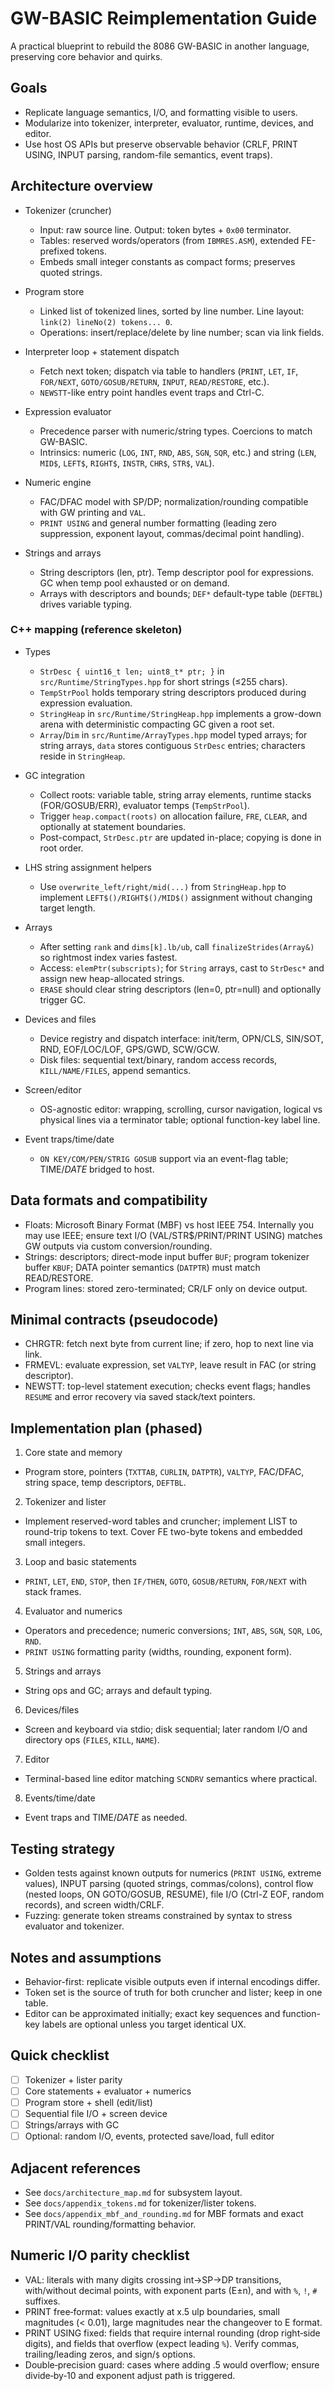 # GW-BASIC Reimplementation Guide

A practical blueprint to rebuild the 8086 GW-BASIC in another language, preserving core behavior and quirks.

## Goals

- Replicate language semantics, I/O, and formatting visible to users.
- Modularize into tokenizer, interpreter, evaluator, runtime, devices, and editor.
- Use host OS APIs but preserve observable behavior (CRLF, PRINT USING, INPUT parsing, random-file semantics, event traps).

## Architecture overview

- Tokenizer (cruncher)
  - Input: raw source line. Output: token bytes + `0x00` terminator.
  - Tables: reserved words/operators (from `IBMRES.ASM`), extended FE-prefixed tokens.
  - Embeds small integer constants as compact forms; preserves quoted strings.

- Program store
  - Linked list of tokenized lines, sorted by line number. Line layout: `link(2) lineNo(2) tokens... 0`.
  - Operations: insert/replace/delete by line number; scan via link fields.

- Interpreter loop + statement dispatch
  - Fetch next token; dispatch via table to handlers (`PRINT`, `LET`, `IF`, `FOR/NEXT`, `GOTO/GOSUB/RETURN`, `INPUT`, `READ/RESTORE`, etc.).
  - `NEWSTT`-like entry point handles event traps and Ctrl-C.

- Expression evaluator
  - Precedence parser with numeric/string types. Coercions to match GW-BASIC.
  - Intrinsics: numeric (`LOG`, `INT`, `RND`, `ABS`, `SGN`, `SQR`, etc.) and string (`LEN`, `MID$`, `LEFT$`, `RIGHT$`, `INSTR`, `CHR$`, `STR$`, `VAL`).

- Numeric engine
  - FAC/DFAC model with SP/DP; normalization/rounding compatible with GW printing and `VAL`.
  - `PRINT USING` and general number formatting (leading zero suppression, exponent layout, commas/decimal point handling).

- Strings and arrays
  - String descriptors (len, ptr). Temp descriptor pool for expressions. GC when temp pool exhausted or on demand.
  - Arrays with descriptors and bounds; `DEF*` default-type table (`DEFTBL`) drives variable typing.

### C++ mapping (reference skeleton)

- Types
  - `StrDesc { uint16_t len; uint8_t* ptr; }` in `src/Runtime/StringTypes.hpp` for short strings (≤255 chars).
  - `TempStrPool` holds temporary string descriptors produced during expression evaluation.
  - `StringHeap` in `src/Runtime/StringHeap.hpp` implements a grow-down arena with deterministic compacting GC given a root set.
  - `Array`/`Dim` in `src/Runtime/ArrayTypes.hpp` model typed arrays; for string arrays, `data` stores contiguous `StrDesc` entries; characters reside in `StringHeap`.

- GC integration
  - Collect roots: variable table, string array elements, runtime stacks (FOR/GOSUB/ERR), evaluator temps (`TempStrPool`).
  - Trigger `heap.compact(roots)` on allocation failure, `FRE`, `CLEAR`, and optionally at statement boundaries.
  - Post-compact, `StrDesc.ptr` are updated in-place; copying is done in root order.

- LHS string assignment helpers
  - Use `overwrite_left/right/mid(...)` from `StringHeap.hpp` to implement `LEFT$()/RIGHT$()/MID$()` assignment without changing target length.

- Arrays
  - After setting `rank` and `dims[k].lb/ub`, call `finalizeStrides(Array&)` so rightmost index varies fastest.
  - Access: `elemPtr(subscripts)`; for `String` arrays, cast to `StrDesc*` and assign new heap-allocated strings.
  - `ERASE` should clear string descriptors (len=0, ptr=null) and optionally trigger GC.

- Devices and files
  - Device registry and dispatch interface: init/term, OPN/CLS, SIN/SOT, RND, EOF/LOC/LOF, GPS/GWD, SCW/GCW.
  - Disk files: sequential text/binary, random access records, `KILL/NAME/FILES`, append semantics.

- Screen/editor
  - OS-agnostic editor: wrapping, scrolling, cursor navigation, logical vs physical lines via a terminator table; optional function-key label line.

- Event traps/time/date
  - `ON KEY/COM/PEN/STRIG GOSUB` support via an event-flag table; TIME$/DATE$ bridged to host.

## Data formats and compatibility

- Floats: Microsoft Binary Format (MBF) vs host IEEE 754. Internally you may use IEEE; ensure text I/O (VAL/STR$/PRINT/PRINT USING) matches GW outputs via custom conversion/rounding.
- Strings: descriptors; direct-mode input buffer `BUF`; program tokenizer buffer `KBUF`; DATA pointer semantics (`DATPTR`) must match READ/RESTORE.
- Program lines: stored zero-terminated; CR/LF only on device output.

## Minimal contracts (pseudocode)

- CHRGTR: fetch next byte from current line; if zero, hop to next line via link.
- FRMEVL: evaluate expression, set `VALTYP`, leave result in FAC (or string descriptor).
- NEWSTT: top-level statement execution; checks event flags; handles `RESUME` and error recovery via saved stack/text pointers.

## Implementation plan (phased)

1) Core state and memory
- Program store, pointers (`TXTTAB`, `CURLIN`, `DATPTR`), `VALTYP`, FAC/DFAC, string space, temp descriptors, `DEFTBL`.

2) Tokenizer and lister
- Implement reserved-word tables and cruncher; implement LIST to round-trip tokens to text. Cover FE two-byte tokens and embedded small integers.

3) Loop and basic statements
- `PRINT`, `LET`, `END`, `STOP`, then `IF/THEN`, `GOTO`, `GOSUB/RETURN`, `FOR/NEXT` with stack frames.

4) Evaluator and numerics
- Operators and precedence; numeric conversions; `INT`, `ABS`, `SGN`, `SQR`, `LOG`, `RND`.
- `PRINT USING` formatting parity (widths, rounding, exponent form).

5) Strings and arrays
- String ops and GC; arrays and default typing.

6) Devices/files
- Screen and keyboard via stdio; disk sequential; later random I/O and directory ops (`FILES`, `KILL`, `NAME`).

7) Editor
- Terminal-based line editor matching `SCNDRV` semantics where practical.

8) Events/time/date
- Event traps and TIME$/DATE$ as needed.

## Testing strategy

- Golden tests against known outputs for numerics (`PRINT USING`, extreme values), INPUT parsing (quoted strings, commas/colons), control flow (nested loops, ON GOTO/GOSUB, RESUME), file I/O (Ctrl-Z EOF, random records), and screen width/CRLF.
- Fuzzing: generate token streams constrained by syntax to stress evaluator and tokenizer.

## Notes and assumptions

- Behavior-first: replicate visible outputs even if internal encodings differ.
- Token set is the source of truth for both cruncher and lister; keep in one table.
- Editor can be approximated initially; exact key sequences and function-key labels are optional unless you target identical UX.

## Quick checklist

- [ ] Tokenizer + lister parity
- [ ] Core statements + evaluator + numerics
- [ ] Program store + shell (edit/list)
- [ ] Sequential file I/O + screen device
- [ ] Strings/arrays with GC
- [ ] Optional: random I/O, events, protected save/load, full editor

## Adjacent references

- See `docs/architecture_map.md` for subsystem layout.
- See `docs/appendix_tokens.md` for tokenizer/lister tokens.
- See `docs/appendix_mbf_and_rounding.md` for MBF formats and exact PRINT/VAL rounding/formatting behavior.

## Numeric I/O parity checklist

- VAL: literals with many digits crossing int→SP→DP transitions, with/without decimal points, with exponent parts (E±n), and with `%`, `!`, `#` suffixes.
- PRINT free‑format: values exactly at x.5 ulp boundaries, small magnitudes (< 0.01), large magnitudes near the changeover to E format.
- PRINT USING fixed: fields that require internal rounding (drop right‑side digits), and fields that overflow (expect leading `%`). Verify commas, trailing/leading zeros, and sign/`$` options.
- Double‑precision guard: cases where adding .5 would overflow; ensure divide‑by‑10 and exponent adjust path is triggered.

